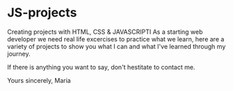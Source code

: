 # JS-projects
Creating projects with HTML, CSS &amp; JAVASCRIPTI
As a starting web developer we need real life excercises to practice what we learn, 
here are a variety of projects to show you what I can and what I've learned through my journey. 

If there is anything you want to say, don't hestitate to contact me. 

Yours sincerely,
Maria
